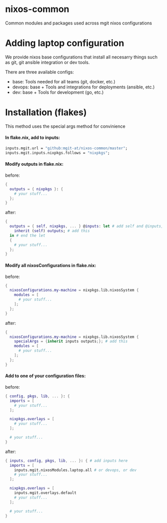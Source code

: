 # nixos-common

Common modules and packages used across mgit nixos configurations

# Adding laptop configuration

We provide nixos base configurations that install all necesarry things such as git, git ansible integration or dev tools.

There are three available configs:
- base: Tools needed for all teams (git, docker, etc.)
- devops: base + Tools and integrations for deployments (ansible, etc.)
- dev: base + Tools for development (go, etc.)

# Installation (flakes)

This method uses the special args method for convinience

#### In flake.nix, add to inputs:
```nix
inputs.mgit.url = "github:mgit-at/nixos-common/master";
inputs.mgit.inputs.nixpkgs.follows = "nixpkgs";
```

#### Modify outputs in flake.nix:

before:
```nix
{
  outputs = { nixpkgs }: {
    # your stuff...
  };
}
```

after:

```nix
{
  outputs = { self, nixpkgs, ... } @inputs: let # add self and @inputs, start a let
    inherit (self) outputs; # add this
  in # end the let
  {
    # your stuff...
  };
}
```

#### Modify all nixosConfigurations in flake.nix:

before:
```nix
{
  nixosConfigurations.my-machine = nixpkgs.lib.nixosSystem {
    modules = [
      # your stuff...
    ];
  };
}
```

after:
```nix
{
  nixosConfigurations.my-machine = nixpkgs.lib.nixosSystem {
    specialArgs = {inherit inputs outputs;}; # add this
    modules = [
      # your stuff...
    ];
  };
}
```

#### Add to one of your configuration files:

before:

```nix
{ config, pkgs, lib, ... }: {
  imports = [
    # your stuff...
  ];

  nixpkgs.overlays = [
    # your stuff...
  ];

  # your stuff...
}
```

after:

```nix
{ inputs, config, pkgs, lib, ... }: { # add inputs here
  imports = [
    inputs.mgit.nixosModules.laptop.all # or devops, or dev
    # your stuff...
  ];

  nixpkgs.overlays = [
    inputs.mgit.overlays.default
    # your stuff...
  ];

  # your stuff...
}
```
